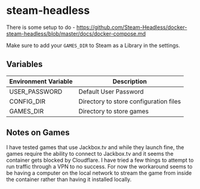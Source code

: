 # steam-headless

There is some setup to do - https://github.com/Steam-Headless/docker-steam-headless/blob/master/docs/docker-compose.md

Make sure to add your `GAMES_DIR` to Steam as a Library in the settings.

## Variables

| Environment Variable | Description                            |
| -------------------- | -------------------------------------- |
| USER_PASSWORD        | Default User Password                  |
| CONFIG_DIR           | Directory to store configuration files |
| GAMES_DIR            | Directory to store games               |

## Notes on Games

I have tested games that use Jackbox.tv and while they launch fine, the games require the ability to connect to Jackbox.tv and it seems the container gets blocked by Cloudflare. I have tried a few things to attempt to run traffic through a VPN to no success. For now the workaround seems to be having a computer on the local network to stream the game from inside the container rather than having it installed locally.
